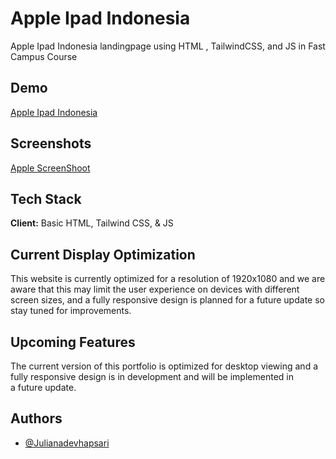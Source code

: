 
# Apple Ipad Indonesia

Apple Ipad Indonesia landingpage using HTML , TailwindCSS, and JS in Fast Campus Course

## Demo

[Apple Ipad Indonesia](https://aztrumadev-portfolio-landingpage-1.netlify.app/)

## Screenshots

[Apple ScreenShoot](./src/assets/Screenshot%202025-02-28%20124818.png)

## Tech Stack

**Client:** Basic HTML, Tailwind CSS, & JS

## Current Display Optimization

This website is currently optimized for a resolution of 1920x1080 and we are aware that this may limit the user experience on devices with different screen sizes, and a fully responsive design is planned for a future update so stay tuned for improvements.

## Upcoming Features

The current version of this portfolio is optimized for desktop viewing and a fully responsive design is in development and will be implemented in a future update.

## Authors

- [@Julianadevhapsari](https://github.com/JulianaDeviHapsari/)

